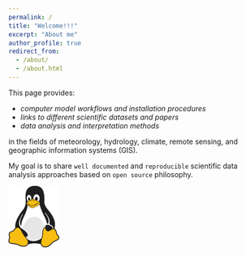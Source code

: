 ```yaml
---
permalink: /
title: "Welcome!!!"
excerpt: "About me"
author_profile: true
redirect_from: 
  - /about/
  - /about.html
---
```

This page provides: 

   - _computer model workflows and installation procedures_
   - _links to different scientific datasets and papers_ 
   - _data analysis and interpretation methods_ 
  
  in the fields of meteorology, hydrology, climate, remote sensing, and geographic information systems (GIS). 
  
  My goal is to share `well documented` and `reproducible` scientific data analysis approaches based on `open source` philosophy. 

 ![Tux, the Linux mascot](/images/tux.png)

<!---1. Numbered
<!---2. List

<!---{**Bold** and _Italic_ and `Code` text} --->

<!---[Link](https://github.com/YonSci/Beamer-Tutorial). and ![Image](src)

<!--- A data-driven personal website
Getting started
======
Site-wide configuration
------
Create content & metadata
------
**Markdown generator**
How to edit your site's GitHub repository
------
![Editing a markdown file for a talk](/images/editing-talk.png)--->
